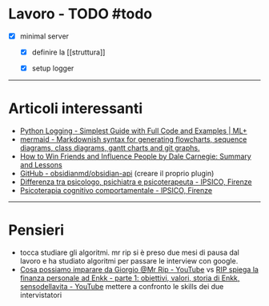 # Lavoro - TODO #todo
- [x] minimal server
	- [x] definire la [[struttura]]
	- [x] setup logger


---

# Articoli interessanti
- [Python Logging - Simplest Guide with Full Code and Examples | ML+](https://www.machinelearningplus.com/python/python-logging-guide/)
- [mermaid - Markdownish syntax for generating flowcharts, sequence diagrams, class diagrams, gantt charts and git graphs.](https://mermaid-js.github.io/mermaid/#/)
- [How to Win Friends and Influence People by Dale Carnegie: Summary and Lessons](https://dansilvestre.com/how-to-win-friends-and-influence-people/)
- [GitHub - obsidianmd/obsidian-api](https://github.com/obsidianmd/obsidian-api) (creare il proprio plugin)
- [Differenza tra psicologo, psichiatra e psicoterapeuta - IPSICO, Firenze](https://www.ipsico.it/news/differenza-tra-psicologo-psichiatra-e-psicoterapeuta/)
- [Psicoterapia cognitivo comportamentale - IPSICO, Firenze](https://www.ipsico.it/terapia-cognitiva-comportamentale/)

---
# Pensieri
- tocca studiare gli algoritmi. mr rip si è preso due mesi di pausa dal lavoro e ha studiato algoritmi per passare le interview con google.
- [Cosa possiamo imparare da Giorgio @Mr Rip - YouTube](https://www.youtube.com/watch?v=dBk8bjh5NKE) vs [RIP spiega la finanza personale ad Enkk - parte 1: obiettivi, valori, storia di Enkk, sensodellavita - YouTube](https://www.youtube.com/watch?v=Cm-a4cqWXoY) mettere a confronto le skills dei due intervistatori